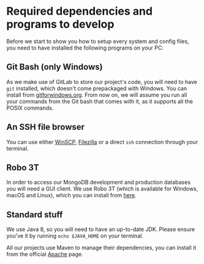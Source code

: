 # Required dependencies and programs to develop

Before we start to show you how to setup every system and config files, you need to have installed the following programs on your PC:

## Git Bash (only Windows)

As we make use of GitLab to store our project's code, you will need to have `git` installed, which doesn't come prepackaged with Windows. You can install from [gitforwindows.org](http://gitforwindows.org/). From now on, we will assume you run all your commands from the Git bash that comes with it, as it supports all the POSIX commands.

## An SSH file browser

You can use either [WinSCP](https://winscp.net/eng/download.php), [Filezilla](https://filezilla-project.org/) or a direct `ssh` connection through your terminal.

## Robo 3T

In order to access our MongoDB development and production databases you will need a GUI client. We use Robo 3T (which is available for Windows, macOS and Linux), which you can install from [here](https://robomongo.org/).

## Standard stuff

We use Java 8, so you will need to have an up-to-date JDK. Please ensure you've it by running `echo $JAVA_HOME` on your terminal.

All our projects use Maven to manage their dependencies, you can install it from the official [Apache](https://maven.apache.org/) page.
